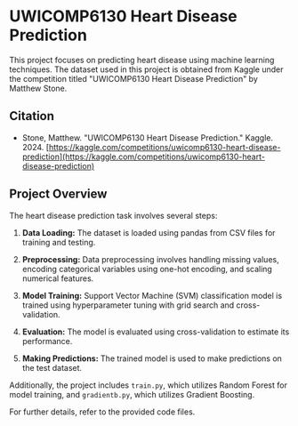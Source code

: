 # UWICOMP6130 Heart Disease Prediction

This project focuses on predicting heart disease using machine learning techniques. The dataset used in this project is obtained from Kaggle under the competition titled "UWICOMP6130 Heart Disease Prediction" by Matthew Stone.

## Citation
- Stone, Matthew. "UWICOMP6130 Heart Disease Prediction." Kaggle. 2024. [https://kaggle.com/competitions/uwicomp6130-heart-disease-prediction](https://kaggle.com/competitions/uwicomp6130-heart-disease-prediction)

## Project Overview

The heart disease prediction task involves several steps:

1. **Data Loading:** The dataset is loaded using pandas from CSV files for training and testing.

2. **Preprocessing:** Data preprocessing involves handling missing values, encoding categorical variables using one-hot encoding, and scaling numerical features.

3. **Model Training:** Support Vector Machine (SVM) classification model is trained using hyperparameter tuning with grid search and cross-validation.

4. **Evaluation:** The model is evaluated using cross-validation to estimate its performance.

5. **Making Predictions:** The trained model is used to make predictions on the test dataset.

Additionally, the project includes `train.py`, which utilizes Random Forest for model training, and `gradientb.py`, which utilizes Gradient Boosting.

For further details, refer to the provided code files.

